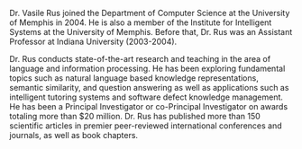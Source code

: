 Dr. Vasile Rus joined the Department of Computer Science at the University of Memphis in 2004. He is also a member of the Institute for Intelligent Systems at the University of Memphis. Before that, Dr. Rus was an Assistant Professor at Indiana University (2003-2004).

Dr. Rus conducts state-of-the-art research and teaching in the area of language and information processing. He has been exploring fundamental topics such as natural language based knowledge representations, semantic similarity, and question answering as well as applications such as intelligent tutoring systems and software defect knowledge management. He has been a Principal Investigator or co-Principal Investigator on awards totaling more than $20 million. Dr. Rus has published more than 150 scientific articles in premier peer-reviewed international conferences and journals, as well as book chapters. 
